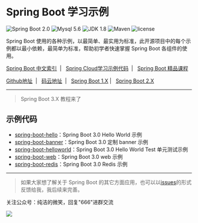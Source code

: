 Spring Boot 学习示例
=========================

![Spring Boot 2.0](https://img.shields.io/badge/Spring%20Boot-2.0-brightgreen.svg)
![Mysql 5.6](https://img.shields.io/badge/Mysql-5.6-blue.svg)
![JDK 1.8](https://img.shields.io/badge/JDK-1.8-brightgreen.svg)
![Maven](https://img.shields.io/badge/Maven-3.5.0-yellowgreen.svg)
![license](https://img.shields.io/badge/license-MPL--2.0-blue.svg)
 
Spring Boot 使用的各种示例，以最简单、最实用为标准，此开源项目中的每个示例都以最小依赖，最简单为标准，帮助初学者快速掌握 Spring Boot 各组件的使用。

[Spring Boot 中文索引](https://github.com/ityouknow/awesome-spring-boot) &nbsp;| &nbsp; [Spring Cloud学习示例代码](https://github.com/ityouknow/spring-cloud-examples) &nbsp;| &nbsp; [Spring Boot 精品课程](https://github.com/ityouknow/spring-boot-leaning) 

 [Github地址](https://github.com/ityouknow/spring-boot-examples) &nbsp;| &nbsp; [码云地址](https://gitee.com/ityouknow/spring-boot-examples) &nbsp;| &nbsp;  [Spring Boot 1.X](https://github.com/ityouknow/spring-boot-examples/tree/master/1.x) | &nbsp;  [Spring Boot 2.X](https://github.com/ityouknow/spring-boot-examples/tree/master/2.x)

---


> Spring Boot 3.X 教程来了


## 示例代码

- [spring-boot-hello](https://github.com/ityouknow/spring-boot-examples/tree/master/3.x/spring-boot-hello)：Spring Boot 3.0  Hello World 示例
- [spring-boot-banner](https://github.com/ityouknow/spring-boot-examples/tree/master/3.x/spring-boot-hello)：Spring Boot 3.0  定制 banner 示例
- [spring-boot-helloworld](https://github.com/ityouknow/spring-boot-examples/tree/master/3.x/spring-boot-helloWorld)：Spring Boot 3.0  Hello World Test 单元测试示例
- [spring-boot-web](https://github.com/ityouknow/spring-boot-examples/tree/master/3.x/spring-boot-web)：Spring Boot 3.0 web 示例
- [spring-boot-redis](https://github.com/ityouknow/spring-boot-examples/tree/master/3.x/spring-boot-redis)：Spring Boot 3.0 Redis 示例


---

> 如果大家想了解关于 Spring Boot 的其它方面应用，也可以以[issues](https://github.com/ityouknow/spring-boot-examples/issues)的形式反馈给我，我后续来完善。

关注公众号：纯洁的微笑，回复"666"进群交流

![](http://www.ityouknow.com/assets/images/keeppuresmile_430.jpg)